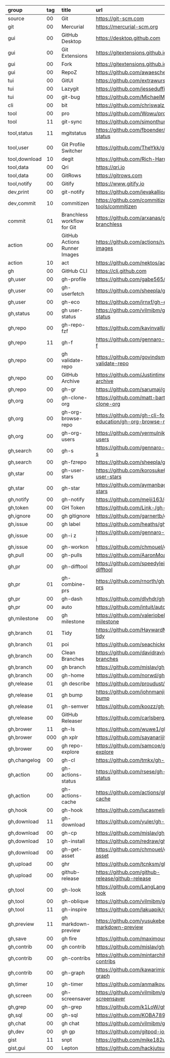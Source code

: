 group         | tag | title                        | url
:-            | :-  | :-                           | :-
source        | 00  | Git                          | https://git-scm.com
git           | 00  | Mercurial                    | https://mercurial-scm.org
gui           | 00  | GitHub Desktop               | https://desktop.github.com
gui           | 00  | Git Extensions               | https://gitextensions.github.io
gui           | 00  | Fork                         | https://gitextensions.github.io
gui           | 00  | RepoZ                        | https://github.com/awaescher/RepoZ
tui           | 00  | GitUI                        | https://github.com/extrawurst/gitui
tui           | 00  | Lazygit                      | https://github.com/jesseduffield/lazygit
tui           | 00  | git-bug                      | https://github.com/MichaelMure/git-bug
cli           | 00  | bit                          | https://github.com/chriswalz/bit
tool          | 00  | pro                          | https://github.com/Wowu/pro
tool          | 11  | git-sync                     | https://github.com/simonthum/git-sync
tool,status   | 11  | mgitstatus                   | https://github.com/fboender/multi-git-status
tool,user     | 00  | Git Profile Switcher         | https://github.com/TheYkk/git-switcher
tool,download | 10  | degit                        | https://github.com/Rich-Harris/degit
tool,data     | 00  | Qri                          | https://qri.io
tool,data     | 00  | GitRows                      | https://gitrows.com
tool,notify   | 00  | Gitify                       | https://www.gitify.io
dev,print     | 00  | git-notify                   | https://github.com/jevakallio/git-notify
dev,commit    | 10  | commitizen                   | https://github.com/commitizen-tools/commitizen
commit        | 01  | Branchless workflow for Git  | https://github.com/arxanas/git-branchless
action        | 00  | GitHub Actions Runner Images | https://github.com/actions/runner-images
action        | 10  | act                          | https://github.com/nektos/act
gh            | 00  | GitHub CLI                   | https://cli.github.com
gh,user       | 00  | gh-profile                   | https://github.com/gabe565/gh-profile
gh,user       | 00  | gh-userfetch                 | https://github.com/sheepla/gh-userfetch
gh,user       | 00  | gh-eco                       | https://github.com/jrnxf/gh-eco
gh,status     | 00  | gh user-status               | https://github.com/vilmibm/gh-user-status
gh,repo       | 00  | gh-repo-fzf                  | https://github.com/kavinvalli/gh-repo-fzf
gh,repo       | 11  | gh-f                         | https://github.com/gennaro-tedesco/gh-f
gh,repo       | 00  | gh validate-repo             | https://github.com/govindsme/gh-validate-repo
gh,repo       | 00  | GitHub Archive               | https://github.com/Justintime50/github-archive
gh,repo       | 00  | gh-gr                        | https://github.com/sarumaj/gh-gr
gh,org        | 00  | gh-clone-org                 | https://github.com/matt-bartel/gh-clone-org
gh,org        | 00  | gh-org-browse-repo           | https://github.com/gh-cli-for-education/gh-org-browse-repo
gh,org        | 00  | gh-org-users                 | https://github.com/yermulnik/gh-org-users
gh,search     | 00  | gh-s                         | https://github.com/gennaro-tedesco/gh-s
gh,search     | 00  | gh-fzrepo                    | https://github.com/sheepla/gh-fzrepo
gh,star       | 00  | gh-user-stars                | https://github.com/korosuke613/gh-user-stars
gh,star       | 00  | gh-star                      | https://github.com/aymanbagabas/gh-stars
gh,notify     | 00  | gh-notify                    | https://github.com/meiji163/gh-notify
gh,token      | 00  | GH Token                     | https://github.com/Link-/gh-token
gh,ignore     | 00  | gh gitignore                 | https://github.com/garnertb/gh-gitignore
gh,issue      | 00  | gh label                     | https://github.com/heaths/gh-label
gh,issue      | 00  | gh-i              z          | https://github.com/gennaro-tedesco/gh-i
gh,issue      | 00  | gh-workon                    | https://github.com/chmouel/gh-workon
gh,pull       | 00  | gh-pulls                     | https://github.com/AaronMoat/gh-pulls
gh,pr         | 00  | gh-difftool                  | https://github.com/speedyleion/gh-difftool
gh,pr         | 01  | gh-combine-prs               | https://github.com/rnorth/gh-combine-prs
gh,pr         | 00  | gh-dash                      | https://github.com/dlvhdr/gh-dash
gh,pr         | 00  | auto                         | https://github.com/intuit/auto
gh,milestone  | 00  | gh milestone                 | https://github.com/valeriobelli/gh-milestone
gh,branch     | 01  | Tidy                         | https://github.com/HaywardMorihara/gh-tidy
gh,branch     | 01  | poi                          | https://github.com/seachicken/gh-poi
gh,branch     | 00  | Clean Branches               | https://github.com/davidraviv/gh-clean-branches
gh,branch     | 00  | gh branch                    | https://github.com/mislav/gh-branch
gh,branch     | 00  | gh-home                      | https://github.com/norwd/gh-home
gh,release    | 01  | gh describe                  | https://github.com/proudust/gh-describe
gh,release    | 01  | gh bump                      | https://github.com/johnmanjiro13/gh-bump
gh,release    | 01  | gh-semver                    | https://github.com/koozz/gh-semver
gh,release    | 00  | GitHub Releaser              | https://github.com/carlsberg/gh-releaser
gh,brower     | 11  | gh-ls                        | https://github.com/wuwe1/gh-ls
gh,brower     | 000 | gh xplr                      | https://github.com/sayanarijit/gh-xplr
gh,brower     | 00  | gh repo-explore              | https://github.com/samcoe/gh-repo-explore
gh,changelog  | 00  | gh-cl                        | https://github.com/tmkx/gh-cl
gh,action     | 00  | gh-actions-status            | https://github.com/rsese/gh-actions-status
gh,action     | 00  | gh-actions-cache             | https://github.com/actions/gh-actions-cache
gh,hook       | 00  | gh-hook                      | https://github.com/lucasmelin/gh-hook
gh,download   | 11  | gh-download                  | https://github.com/yuler/gh-download
gh,download   | 00  | gh-cp                        | https://github.com/mislav/gh-cp
gh,download   | 10  | gh-install                   | https://github.com/redraw/gh-install
gh,download   | 00  | gh-get-asset                 | https://github.com/chmouel/gh-get-asset
gh,upload     | 00  | ghr                          | https://github.com/tcnksm/ghr
gh,upload     | 00  | github-release               | https://github.com/github-release/github-release
gh,tool       | 00  | gh-look                      | https://github.com/LangLangBart/gh-look
gh,tool       | 00  | gh-oblique                   | https://github.com/vilmibm/gh-oblique
gh,tool       | 11  | gh-inspire                   | https://github.com/lakuapik/gh-inspire
gh,preview    | 11  | gh markdown-preview          | https://github.com/yusukebe/gh-markdown-preview
gh,save       | 00  | gh fire                      | https://github.com/maximousblk/gh-fire
gh,contrib    | 00  | gh contrib                   | https://github.com/mislav/gh-contrib
gh,contrib    | 00  | gh-contribs                  | https://github.com/mintarchit/gh-contribs
gh,contrib    | 00  | gh-graph                     | https://github.com/kawarimidoll/gh-graph
gh,timer      | 10  | gh-timer                     | https://github.com/anmalkov/gh-timer
gh,screen     | 00  | gh-screensaver               | https://github.com/vilmibm/gh-screensaver
gh,grep       | 00  | gh-grep                      | https://github.com/k1LoW/gh-grep
gh,sql        | 00  | gh-sql                       | https://github.com/KOBA789/gh-sql
gh,chat       | 00  | gh chat                      | https://github.com/vilmibm/gh-chat
gh,dev        | 00  | gh gp                        | https://github.com/gitpod-io/gh-gp
gist          | 11  | snpt                         | https://github.com/mike182uk/snpt
gist,gui      | 00  | Lepton                       | https://github.com/hackjutsu/Lepton